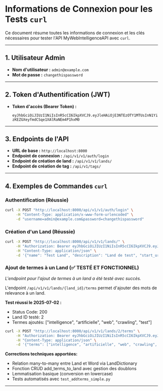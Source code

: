 # Informations de Connexion pour les Tests `curl`

Ce document résume toutes les informations de connexion et les clés nécessaires pour tester l'API MyWebIntelligenceAPI avec `curl`.

---

## 1. Utilisateur Admin

-   **Nom d'utilisateur :** `admin@example.com`
-   **Mot de passe :** `changethispassword`

---

## 2. Token d'Authentification (JWT)

-   **Token d'accès (Bearer Token) :**
    ```
    eyJhbGciOiJIUzI1NiIsInR5cCI6IkpXVCJ9.eyJleHAiOjE3NTEzOTY1MTUsInN1YiI6ImFkbWluQGV4YW1wbGUuY29tIn0.7IbHIblOFaD-zKEZGXeyfmdCSqe1XAlRaNEm4P1hxM0
    ```

---

## 3. Endpoints de l'API

-   **URL de base :** `http://localhost:8000`
-   **Endpoint de connexion :** `/api/v1/v1/auth/login`
-   **Endpoint de création de land :** `/api/v1/v1/lands/`
-   **Endpoint de création de tag :** `/api/v1/tags/`

---

## 4. Exemples de Commandes `curl`

### **Authentification (Réussie)**

```bash
curl -X POST "http://localhost:8000/api/v1/v1/auth/login" \
     -H "Content-Type: application/x-www-form-urlencoded" \
     -d "username=admin@example.com&password=changethispassword"
```

### **Création d'un Land (Réussie)**

```bash
curl -X POST "http://localhost:8000/api/v1/v1/lands/" \
     -H "Authorization: Bearer eyJhbGciOiJIUzI1NiIsInR5cCI6IkpXVCJ9.eyJleHAiOjE3NTEzOTY1MTUsInN1YiI6ImFkbWluQGV4YW1wbGUuY29tIn0.7IbHIblOFaD-zKEZGXeyfmdCSqe1XAlRaNEm4P1hxM0" \
     -H "Content-Type: application/json" \
     -d '{"name": "Test Land", "description": "Land de test", "start_urls": ["https://example.com"]}'
```

### **Ajout de termes à un Land (✅ TESTÉ ET FONCTIONNEL)**

*L'endpoint pour l'ajout de termes à un land a été testé avec succès.*

L'endpoint `/api/v1/v1/lands/{land_id}/terms` permet d'ajouter des mots de relevance à un land.

**Test réussi le 2025-07-02 :**
- Status Code: 200 
- Land ID testé: 2
- Termes ajoutés: ["intelligence", "artificielle", "web", "crawling", "test"]

```bash
curl -X POST "http://localhost:8000/api/v1/v1/lands/2/terms" \
     -H "Authorization: Bearer eyJhbGciOiJIUzI1NiIsInR5cCI6IkpXVCJ9.eyJleHAiOjE3NTEzOTY1MTUsInN1YiI6ImFkbWluQGV4YW1wbGUuY29tIn0.7IbHIblOFaD-zKEZGXeyfmdCSqe1XAlRaNEm4P1hxM0" \
     -H "Content-Type: application/json" \
     -d '{"terms": ["intelligence", "artificielle", "web", "crawling", "test"]}'
```

**Corrections techniques apportées:**
- Relation many-to-many entre Land et Word via LandDictionary
- Fonction CRUD add_terms_to_land avec gestion des doublons
- Lemmatisation basique (conversion en lowercase)
- Tests automatisés avec `test_addterms_simple.py`

---
